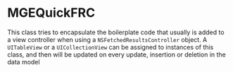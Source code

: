 MGEQuickFRC
===========

This class tries to encapsulate the boilerplate code that usually is added to a view controller when using a `NSFetchedResultsController` object.  A `UITableView` or a `UICollectionView` can be assigned to instances of this class, and then will be updated on every update, insertion or deletion in the data model
